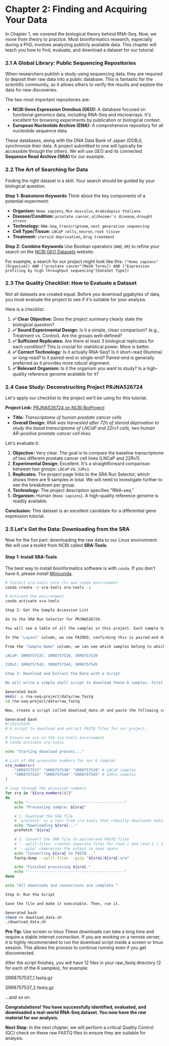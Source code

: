 # Chapter 2: Finding and Acquiring Your Data

In Chapter 1, we covered the biological theory behind RNA-Seq. Now, we move from theory to practice. Most bioinformatics research, especially during a PhD, involves analyzing publicly available data. This chapter will teach you how to find, evaluate, and download a dataset for our tutorial.

### 2.1 A Global Library: Public Sequencing Repositories

When researchers publish a study using sequencing data, they are required to deposit their raw data into a public database. This is fantastic for the scientific community, as it allows others to verify the results and explore the data for new discoveries.

The two most important repositories are:
*   **NCBI Gene Expression Omnibus (GEO):** A database focused on functional genomics data, including RNA-Seq and microarrays. It's excellent for browsing experiments by publication or biological context.
*   **European Nucleotide Archive (ENA):** A comprehensive repository for all nucleotide sequence data.

These databases, along with the DNA Data Bank of Japan (DDBJ), synchronize their data. A project submitted to one will typically be accessible through the others. We will use GEO and its connected **Sequence Read Archive (SRA)** for our example.

### 2.2 The Art of Searching for Data

Finding the right dataset is a skill. Your search should be guided by your biological question.

**Step 1: Brainstorm Keywords**
Think about the key components of a potential experiment:
*   **Organism:** `Homo sapiens`, `Mus musculus`, `Arabidopsis thaliana`
*   **Disease/Condition:** `prostate cancer`, `alzheimer's disease`, `drought stress`
*   **Technology:** `RNA-Seq`, `transcriptome`, `next generation sequencing`
*   **Cell Type/Tissue:** `LNCaP cells`, `neuron`, `root tissue`
*   **Treatment:** `steroid deprivation`, `drug treatment`

**Step 2: Combine Keywords**
Use Boolean operators (`AND`, `OR`) to refine your search on the [NCBI GEO Datasets](https://www.ncbi.nlm.nih.gov/gds) website.

For example, a search for our project might look like this:
`("Homo sapiens"[Organism]) AND ("prostate cancer"[MeSH Terms]) AND ("Expression profiling by high throughput sequencing"[DataSet Type])`

### 2.3 The Quality Checklist: How to Evaluate a Dataset

Not all datasets are created equal. Before you download gigabytes of data, you must evaluate the project to see if it's suitable for your analysis.

Here is a checklist:
1.  **✅ Clear Objective:** Does the project summary clearly state the biological question?
2.  **✅ Sound Experimental Design:** Is it a simple, clean comparison? (e.g., Treatment vs. Control). Are the groups well-defined?
3.  **✅ Sufficient Replicates:** Are there at least 3 biological replicates for each condition? This is crucial for statistical power. More is better.
4.  **✅ Correct Technology:** Is it actually RNA-Seq? Is it short-read (Illumina) or long-read? Is it paired-end or single-end? Paired-end is generally preferred as it provides more robust alignment.
5.  **✅ Relevant Organism:** Is it the organism you want to study? Is a high-quality reference genome available for it?

### 2.4 Case Study: Deconstructing Project PRJNA526724

Let's apply our checklist to the project we'll be using for this tutorial.

**Project Link:** [PRJNA526724 on NCBI BioProject](https://www.ncbi.nlm.nih.gov/bioproject/PRJNA526724)

-   **Title:** *Transcriptome of human prostate cancer cells*
-   **Overall Design:** *RNA was harvested after 72h of steroid deprivation to study the basal transcriptome of LNCaP and 22rv1 cells, two human AR-positive prostate cancer cell lines.*

Let's evaluate it:

1.  **Objective:** Very clear. The goal is to compare the baseline transcriptome of two different prostate cancer cell lines (LNCaP and 22Rv1).
2.  **Experimental Design:** Excellent. It's a straightforward comparison between two groups: `LNCaP` vs. `22Rv1`.
3.  **Replicates:** The project page links to the SRA Run Selector, which shows there are 9 samples in total. We will need to investigate further to see the breakdown per group.
4.  **Technology:** The project description specifies "RNA-seq."
5.  **Organism:** Human (`Homo sapiens`). A high-quality reference genome is readily available.

**Conclusion:** This dataset is an excellent candidate for a differential gene expression tutorial.

### 2.5 Let's Get the Data: Downloading from the SRA

Now for the fun part: downloading the raw data to our Linux environment. We will use a toolkit from NCBI called **SRA-Tools**.

#### Step 1: Install SRA-Tools
The best way to install bioinformatics software is with `conda`. If you don't have it, please install [Miniconda](https://docs.conda.io/projects/miniconda/en/latest/).

```bash
# Install sra-tools into its own conda environment
conda create -n sra-tools sra-tools -y

# Activate the environment
conda activate sra-tools

Step 2: Get the Sample Accession List

Go to the SRA Run Selector for PRJNA526724.

You will see a table of all the samples in this project. Each sample has a unique ID that starts with SRR.

In the "Layout" column, we see PAIRED, confirming this is paired-end data.

From the "Sample Name" column, we can see which samples belong to which cell line. Let's pick 3 replicates for each to keep our analysis manageable.

LNCaP: SRR8757537, SRR8757538, SRR8757539

22Rv1: SRR8757543, SRR8757544, SRR8757545

Step 3: Download and Extract the Data with a Script

We will write a simple shell script to download these 6 samples. First, let's create a directory to hold our raw data.

Generated bash
mkdir -p rna-seq-project/data/raw_fastq
cd rna-seq-project/data/raw_fastq

Now, create a script called download_data.sh and paste the following content into it.

Generated bash
#!/bin/bash
# A script to download and extract FASTQ files for our project.

# Ensure we are in the sra-tools environment
# conda activate sra-tools

echo "Starting download process..."

# List of SRA accession numbers for our 6 samples
sra_numbers=(
    "SRR8757537" "SRR8757538" "SRR8757539" # LNCaP samples
    "SRR8757543" "SRR8757544" "SRR8757545" # 22Rv1 samples
)

# Loop through the accession numbers
for sra in "${sra_numbers[@]}"
do
    echo "-------------------------------------------"
    echo "Processing sample: ${sra}"

    # 1. Download the SRA file
    # 'prefetch' is a tool from sra-tools that robustly downloads data.
    echo "Downloading ${sra}..."
    prefetch "${sra}"

    # 2. Convert the SRA file to paired-end FASTQ files
    # '--split-files' creates separate files for read 1 and read 2 (_1.fastq.gz and _2.fastq.gz)
    # '--gzip' compresses the output to save space
    echo "Converting ${sra} to FASTQ..."
    fastq-dump --split-files --gzip "${sra}/${sra}.sra"

    echo "Finished processing ${sra}."
    echo "-------------------------------------------"
done

echo "All downloads and conversions are complete."

Step 4: Run the Script

Save the file and make it executable. Then, run it.

Generated bash
chmod +x download_data.sh
./download_data.sh
```
**Pro Tip:** Use screen or tmux
These downloads can take a long time and require a stable internet connection. If you are working on a remote server, it is highly recommended to run the download script inside a screen or tmux session. This allows the process to continue running even if you get disconnected.

After the script finishes, you will have 12 files in your raw_fastq directory (2 for each of the 6 samples), for example:

SRR8757537_1.fastq.gz

SRR8757537_2.fastq.gz

...and so on.

**Congratulations! You have successfully identified, evaluated, and downloaded a real-world RNA-Seq dataset. You now have the raw material for our analysis.**

**Next Step:** In the next chapter, we will perform a critical Quality Control (QC) check on these raw FASTQ files to ensure they are suitable for analysis.
